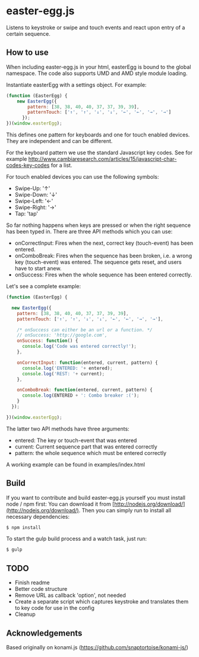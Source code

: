 # easter-egg.js

Listens to keystroke or swipe and touch events and react upon entry of a certain sequence.

## How to use

When including easter-egg.js in your html, easterEgg is bound to the global namespace. The code also supports UMD and AMD style module loading.

Instantiate easterEgg with a settings object. For example:

```js
(function (EasterEgg) {
    new EasterEgg({
        pattern: [38, 38, 40, 40, 37, 37, 39, 39],
        patternTouch: ['↑', '↑', '↓', '↓', '←', '←', '→', '→']
      });
})(window.easterEgg);
```

This defines one pattern for keyboards and one for touch enabled devices. They are independent and can be different.

For the keyboard pattern we use the standard Javascript key codes. See for example http://www.cambiaresearch.com/articles/15/javascript-char-codes-key-codes for a list.

For touch enabled devices you can use the following symbols:

- Swipe-Up: '↑'
- Swipe-Down: '↓'
- Swipe-Left: '←'
- Swipe-Right: '→'
- Tap: 'tap'

So far nothing happens when keys are pressed or when the right sequence has been typed in. There are three API methods which you can use:

- onCorrectInput: Fires when the next, correct key (touch-event) has been entered.
- onComboBreak: Fires when the sequence has been broken, i.e. a wrong key (touch-event) was entered. The sequence gets reset, and users have to start anew.
- onSuccess: Fires when the whole sequence has been entered correctly.

Let's see a complete example:

```js
(function (EasterEgg) {

  new EasterEgg({
    pattern: [38, 38, 40, 40, 37, 37, 39, 39],
    patternTouch: ['↑', '↑', '↓', '↓', '←', '←', '→', '→'],

    /* onSuccess can either be an url or a function. */
    // onSuccess: 'http://google.com',
    onSuccess: function() {
      console.log('Code was entered correctly!');
    },

    onCorrectInput: function(entered, current, pattern) {
      console.log('ENTERED: '+ entered);
      console.log('REST: '+ current);
    },

    onComboBreak: function(entered, current, pattern) {
      console.log(ENTERED + ': Combo breaker :(');
    }
  });

})(window.easterEgg);
```

The latter two API methods have three arguments:
- entered: The key or touch-event that was entered
- current: Current sequence part that was entered correctly
- pattern: the whole sequence which must be entered correctly

A working example can be found in examples/index.html

## Build

If you want to contribute and build easter-egg.js yourself you must install node / npm first:
You can download it from [http://nodejs.org/download/](http://nodejs.org/download/).
Then you can simply run to install all necessary dependencies:

```sh
$ npm install
```

To start the gulp build process and a watch task, just run:

```sh
$ gulp
```

## TODO
- Finish readme
- Better code structure
- Remove URL as callback 'option', not needed
- Create a separate script which captures keystroke and translates them to key code for use in the config
- Cleanup

## Acknowledgements
Based originally on konami.js (https://github.com/snaptortoise/konami-js/)
